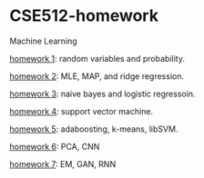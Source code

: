 # CSE512-homework
Machine Learning

[homework 1](https://github.com/caitaozhan/CSE512-homework/blob/master/hw1/hw1.pdf): random variables and probability.

[homework 2](https://github.com/caitaozhan/CSE512-homework/blob/master/hw2/hw2_v2_2018Sep8.pdf): MLE, MAP, and ridge regression.

[homework 3](https://github.com/caitaozhan/CSE512-homework/blob/master/hw3/hw-3.pdf): naive bayes and logistic regressoin.

[homework 4](https://github.com/caitaozhan/CSE512-homework/blob/master/hw4/hw4.pdf): support vector machine.

[homework 5](https://github.com/caitaozhan/CSE512-homework/blob/master/hw5/hw5.pdf): adaboosting, k-means, libSVM.

[homework 6](https://github.com/caitaozhan/CSE512-homework/tree/master/hw6): PCA, CNN

[homework 7](https://github.com/caitaozhan/CSE512-homework/blob/master/hw7/hw7.pdf): EM, GAN, RNN
